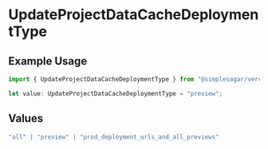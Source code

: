 # UpdateProjectDataCacheDeploymentType

## Example Usage

```typescript
import { UpdateProjectDataCacheDeploymentType } from "@simplesagar/vercel/models/updateprojectdatacacheop.js";

let value: UpdateProjectDataCacheDeploymentType = "preview";
```

## Values

```typescript
"all" | "preview" | "prod_deployment_urls_and_all_previews"
```